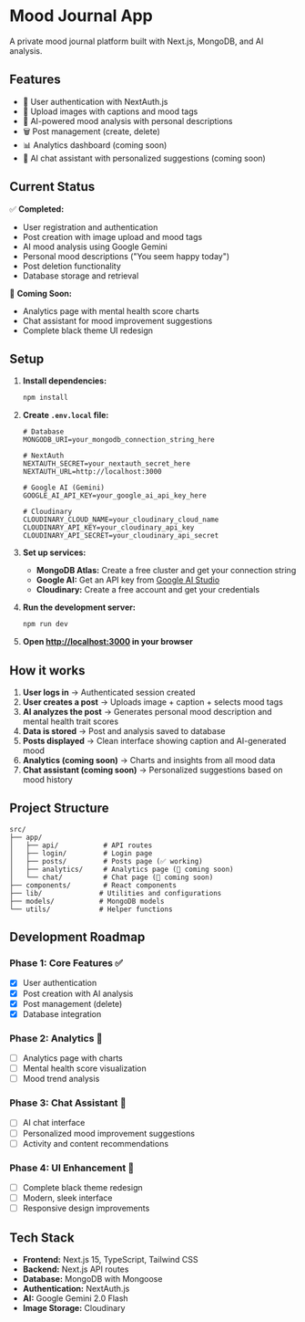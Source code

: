 # Mood Journal App

A private mood journal platform built with Next.js, MongoDB, and AI analysis.

## Features

- 🔐 User authentication with NextAuth.js
- 📸 Upload images with captions and mood tags
- 🤖 AI-powered mood analysis with personal descriptions
- 🗑️ Post management (create, delete)
- 📊 Analytics dashboard (coming soon)
- 💬 AI chat assistant with personalized suggestions (coming soon)

## Current Status

✅ **Completed:**
- User registration and authentication
- Post creation with image upload and mood tags
- AI mood analysis using Google Gemini
- Personal mood descriptions ("You seem happy today")
- Post deletion functionality
- Database storage and retrieval

🚧 **Coming Soon:**
- Analytics page with mental health score charts
- Chat assistant for mood improvement suggestions
- Complete black theme UI redesign

## Setup

1. **Install dependencies:**
   ```bash
   npm install
   ```

2. **Create `.env.local` file:**
   ```env
   # Database
   MONGODB_URI=your_mongodb_connection_string_here

   # NextAuth
   NEXTAUTH_SECRET=your_nextauth_secret_here
   NEXTAUTH_URL=http://localhost:3000

   # Google AI (Gemini)
   GOOGLE_AI_API_KEY=your_google_ai_api_key_here

   # Cloudinary
   CLOUDINARY_CLOUD_NAME=your_cloudinary_cloud_name
   CLOUDINARY_API_KEY=your_cloudinary_api_key
   CLOUDINARY_API_SECRET=your_cloudinary_api_secret
   ```

3. **Set up services:**
   - **MongoDB Atlas:** Create a free cluster and get your connection string
   - **Google AI:** Get an API key from [Google AI Studio](https://makersuite.google.com/app/apikey)
   - **Cloudinary:** Create a free account and get your credentials

4. **Run the development server:**
   ```bash
   npm run dev
   ```

5. **Open [http://localhost:3000](http://localhost:3000) in your browser**

## How it works

1. **User logs in** → Authenticated session created
2. **User creates a post** → Uploads image + caption + selects mood tags
3. **AI analyzes the post** → Generates personal mood description and mental health trait scores
4. **Data is stored** → Post and analysis saved to database
5. **Posts displayed** → Clean interface showing caption and AI-generated mood
6. **Analytics (coming soon)** → Charts and insights from all mood data
7. **Chat assistant (coming soon)** → Personalized suggestions based on mood history

## Project Structure

```
src/
├── app/
│   ├── api/           # API routes
│   ├── login/         # Login page
│   ├── posts/         # Posts page (✅ working)
│   ├── analytics/     # Analytics page (🚧 coming soon)
│   └── chat/          # Chat page (🚧 coming soon)
├── components/        # React components
├── lib/              # Utilities and configurations
├── models/           # MongoDB models
└── utils/            # Helper functions
```

## Development Roadmap

### Phase 1: Core Features ✅
- [x] User authentication
- [x] Post creation with AI analysis
- [x] Post management (delete)
- [x] Database integration

### Phase 2: Analytics 🚧
- [ ] Analytics page with charts
- [ ] Mental health score visualization
- [ ] Mood trend analysis

### Phase 3: Chat Assistant 🚧
- [ ] AI chat interface
- [ ] Personalized mood improvement suggestions
- [ ] Activity and content recommendations

### Phase 4: UI Enhancement 🎨
- [ ] Complete black theme redesign
- [ ] Modern, sleek interface
- [ ] Responsive design improvements

## Tech Stack

- **Frontend:** Next.js 15, TypeScript, Tailwind CSS
- **Backend:** Next.js API routes
- **Database:** MongoDB with Mongoose
- **Authentication:** NextAuth.js
- **AI:** Google Gemini 2.0 Flash
- **Image Storage:** Cloudinary
